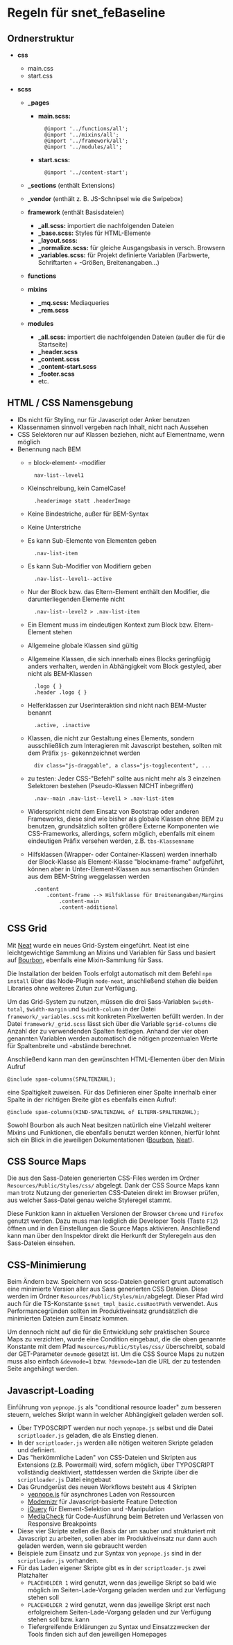 # Regeln für snet_feBaseline #

## Ordnerstruktur ##

* **css**

    * main.css
    * start.css

* **scss**

    * **_pages**
        * **main.scss:**

                @import '../functions/all';
                @import '../mixins/all';
                @import '../framework/all';
                @import '../modules/all';

        * **start.scss:**

                @import '../content-start';

    * **_sections** (enthält Extensions)
    * **_vendor** (enthält z. B. JS-Schnipsel wie die Swipebox)

    * **framework** (enthält Basisdateien)
        * **_all.scss:** importiert die nachfolgenden Dateien
        * **_base.scss:** Styles für HTML-Elemente
        * **_layout.scss:**
        * **_normalize.scss:** für gleiche Ausgangsbasis in versch. Browsern
        * **_variables.scss:** für Projekt definierte Variablen (Farbwerte, Schriftarten + -Größen, Breitenangaben...)
    * **functions**

    * **mixins**
        * **_mq.scss:** Mediaqueries
        * **_rem.scss**

    * **modules**
        * **_all.scss:** importiert die nachfolgenden Dateien (außer die für die Startseite)
        * **_header.scss**
        * **_content.scss**
        * **_content-start.scss**
        * **_footer.scss**
        * etc.

## HTML / CSS Namensgebung ##

* IDs nicht für Styling, nur für Javascript oder Anker benutzen
* Klassennamen sinnvoll vergeben nach Inhalt, nicht nach Aussehen
* CSS Selektoren nur auf Klassen beziehen, nicht auf Elementname, wenn möglich
* Benennung nach BEM
    * = block-element- -modifier

            nav-list--level1
    * Kleinschreibung, kein CamelCase!

            .headerimage statt .headerImage
    * Keine Bindestriche, außer für BEM-Syntax
    * Keine Unterstriche
    * Es kann Sub-Elemente von Elementen geben

            .nav-list-item

    * Es kann Sub-Modifier von Modifiern geben

            .nav-list--level1--active

    * Nur der Block bzw. das Eltern-Element enthält den Modifier, die darunterliegenden Elemente nicht

            .nav-list--level2 > .nav-list-item
    * Ein Element muss im eindeutigen Kontext zum Block bzw. Eltern-Element stehen
    * Allgemeine globale Klassen sind gültig
    * Allgemeine Klassen, die sich innerhalb eines Blocks geringfügig anders verhalten, werden in Abhängigkeit vom Block gestyled, aber nicht als BEM-Klassen

            .logo { }
            .header .logo { }
    * Helferklassen zur Userinteraktion sind nicht nach BEM-Muster benannt

            .active, .inactive
    * Klassen, die nicht zur Gestaltung eines Elements, sondern ausschließlich zum Interagieren mit Javascript bestehen, sollten mit dem Präfix `js-` gekennzeichnet werden

            div class="js-draggable", a class="js-togglecontent", ...
    * zu testen: Jeder CSS-"Befehl" sollte aus nicht mehr als 3 einzelnen Selektoren bestehen (Pseudo-Klassen NICHT inbegriffen)

            .nav--main .nav-list--level1 > .nav-list-item
    * Widerspricht nicht dem Einsatz von Bootstrap oder anderen Frameworks, diese sind wie bisher als globale Klassen ohne BEM zu benutzen, grundsätzlich sollten größere Externe Komponenten wie CSS-Frameworks, allerdings, sofern möglich, ebenfalls mit einem eindeutigen Präfix versehen werden, z.B. `tbs-Klassenname`
    * Hilfsklassen (Wrapper- oder Container-Klassen) werden innerhalb der Block-Klasse als Element-Klasse "blockname-frame" aufgeführt, können aber in Unter-Element-Klassen aus semantischen Gründen aus dem BEM-String weggelassen werden

            .content
                .content-frame --> Hilfsklasse für Breitenangaben/Margins
                    .content-main
                    .content-additional

## CSS Grid ##

Mit [Neat][1] wurde ein neues Grid-System eingeführt. Neat ist eine leichtgewichtige Sammlung an Mixins und Variablen für Sass und basiert auf [Bourbon][2], ebenfalls eine Mixin-Sammlung für Sass.

Die Installation der beiden Tools erfolgt automatisch mit dem Befehl `npm install` über das Node-Plugin `node-neat`, anschließend stehen die beiden Libraries ohne weiteres Zutun zur Verfügung.

Um das Grid-System zu nutzen, müssen die drei Sass-Variablen `$width-total`, `$width-margin` und `$width-column` in der Datei `framework/_variables.scss` mit konkreten Pixelwerten befüllt werden. In der Datei `framework/_grid.scss` lässt sich über die Variable `$grid-columns` die Anzahl der zu verwendenden Spalten festlegen. Anhand der vier oben genannten Variablen werden automatisch die nötigen prozentualen Werte für Spaltenbreite und -abstände berechnet.

Anschließend kann man den gewünschten HTML-Elementen über den Mixin Aufruf

    @include span-columns(SPALTENZAHL);

eine Spaltigkeit zuweisen. Für das Definieren einer Spalte innerhalb einer Spalte in der richtigen Breite gibt es ebenfalls einen Aufruf:

    @include span-columns(KIND-SPALTENZAHL of ELTERN-SPALTENZAHL);

Sowohl Bourbon als auch Neat besitzen natürlich eine Vielzahl weiterer Mixins und Funktionen, die ebenfalls benutzt werden können, hierfür lohnt sich ein Blick in die jeweiligen Dokumentationen ([Bourbon][3], [Neat][4]).

## CSS Source Maps ##

Die aus den Sass-Dateien generierten CSS-Files werden im Ordner `Resources/Public/Styles/css/` abgelegt. Dank der CSS Source Maps kann man trotz Nutzung der generierten CSS-Dateien direkt im Browser prüfen, aus welcher Sass-Datei genau welche Styleregel stammt.

Diese Funktion kann in aktuellen Versionen der Browser `Chrome` und `Firefox` genutzt werden. Dazu muss man lediglich die Developer Tools (Taste `F12`) öffnen und in den Einstellungen die Source Maps aktivieren. Anschließend kann man über den Inspektor direkt die Herkunft der Styleregeln aus den Sass-Dateien einsehen.

## CSS-Minimierung ##

Beim Ändern bzw. Speichern von scss-Dateien generiert grunt automatisch eine minimierte Version aller aus Sass generierten CSS Dateien. Diese werden im Ordner `Resources/Public/Styles/min/`abgelegt. Dieser Pfad wird auch für die TS-Konstante `$snet_tmpl_basic.cssRootPath` verwendet. Aus Performancegründen sollten im Produktiveinsatz grundsätzlich die minimierten Dateien zum Einsatz kommen.

Um dennoch nicht auf die für die Entwicklung sehr praktischen Source Maps zu verzichten, wurde eine Condition eingebaut, die die oben genannte Konstante mit dem Pfad `Resources/Public/Styles/css/` überschreibt, sobald der GET-Parameter `devmode` gesetzt ist. Um die CSS Source Maps zu nutzen muss also einfach `&devmode=1` bzw. `?devmode=1`an die URL der zu testenden Seite angehängt werden.

## Javascript-Loading ##

Einführung von `yepnope.js` als "conditional resource loader" zum besseren steuern, welches Skript wann in welcher Abhängigkeit geladen werden soll.

 - Über TYPOSCRIPT werden nur noch `yepnope.js` selbst und die Datei `scriptloader.js` geladen, die als Einstieg dienen.
 - In der `scriptloader.js` werden alle nötigen weiteren Skripte geladen und definiert.
 - Das "herkömmliche Laden" von CSS-Dateien und Skripten aus Extensions (z.B. Powermail) wird, sofern möglich, über TYPOSCRIPT vollständig deaktiviert, stattdessen werden die Skripte über die  `scriptloader.js` Datei eingebaut
 - Das Grundgerüst des neuen Workflows besteht aus 4 Skripten
     - [yepnope.js][5] für asynchrones Laden von Ressourcen
     - [Modernizr][6] für Javascript-basierte Feature Detection
     - [jQuery][7] für Element-Selektion und -Manipulation
     - [MediaCheck][8] für Code-Ausführung beim Betreten und Verlassen von Responsive Breakpoints
 - Diese vier Skripte stellen die Basis dar um sauber und strukturiert mit Javascript zu arbeiten, sollen aber im Produktiveinsatz nur dann auch geladen werden, wenn sie gebraucht werden
 - Beispiele zum Einsatz und zur Syntax von `yepnope.js` sind in der `scriptloader.js` vorhanden.
 - Für das Laden eigener Skripte gibt es in der `scriptloader.js` zwei Platzhalter
     - `PLACEHOLDER 1` wird genutzt, wenn das jeweilige Skript so bald wie möglich im Seiten-Lade-Vorgang geladen werden und zur Verfügung stehen soll
     - `PLACEHOLDER 2` wird genutzt, wenn das jeweilige Skript erst nach erfolgreichem Seiten-Lade-Vorgang geladen und zur Verfügung stehen soll bzw. kann
     - Tiefergreifende Erklärungen zu Syntax und Einsatzzwecken der Tools finden sich auf den jeweiligen Homepages


  [1]: http://neat.bourbon.io/
  [2]: http://bourbon.io/
  [3]: http://bourbon.io/docs/
  [4]: http://neat.bourbon.io/docs/
  [5]: http://yepnopejs.com/
  [6]: http://modernizr.com/
  [7]: http://jquery.com/
  [8]: https://github.com/sparkbox/mediaCheck